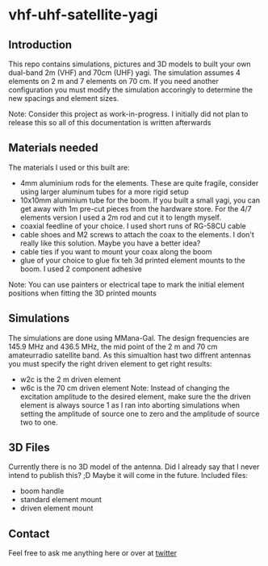 # vhf-uhf-satellite-yagi

## Introduction
This repo contains simulations, pictures and 3D models to built your own dual-band 2m (VHF) and 70cm (UHF) yagi.
The simulation assumes 4 elements on 2 m and 7 elements on 70 cm. If you need another configuration you must modify the simulation accoringly to determine the new spacings and element sizes.

Note:
Consider this project as work-in-progress. I initially did not plan to release this so all of this documentation is written afterwards 

## Materials needed
The materials I used or this built are:

* 4mm aluminium rods for the elements. These are quite fragile, consider using larger aluminum tubes for a more rigid setup
* 10x10mm aluminium tube for the boom. If you built a small yagi, you can get away with 1m pre-cut pieces from the hardware store. For the 4/7 elements version I used a 2m rod and cut it to length myself.
* coaxial feedline of your choice. I used short runs of RG-58CU cable
* cable shoes and M2 screws to attach the coax to the elements. I don't really like this solution. Maybe you have a better idea?
* cable ties if you want to mount your coax along the boom
* glue of your choice to glue fix teh 3d printed element mounts to the boom. I used 2 component adhesive

Note:
You can use painters or electrical tape to mark the initial element positions when fitting the 3D printed mounts


## Simulations
The simulations are done using MMana-Gal. The design frequencies are 145.9 MHz and 436.5 MHz, the mid point of the 2 m and 70 cm amateurradio satellite band. As this simualtion hast two diffrent antennas you must specify the right driven element to get right results:
* w2c is the 2 m driven  element
* w6c is the 70 cm driven element
Note:
Instead of changing the excitation amplitude to the desired element, make sure the the driven element is always source 1 as I ran into aborting simulations when setting the amplitude of source one to zero and the amplitude of source two to one.

## 3D Files
Currently there is no 3D model of the antenna. Did I already say that I never intend to publish this? ;D Maybe it will come in the future.
Included files:
* boom handle
* standard element mount
* driven element mount

## Contact
Feel free to ask me anything here or over at [twitter](https://twitter.com/dl3jop)
